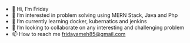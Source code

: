 - 👋 Hi, I’m Friday
- 👀 I’m interested in problem solving using MERN Stack, Java and Php
- 🌱 I’m currently learning docker, kubernatics and jenkins
- 💞️ I’m looking to collaborate on any interesting and challenging problem
- 📫 How to reach me fridayameh85@gmail.com

<!---
fadonic/fadonic is a ✨ special ✨ repository because its `README.md` (this file) appears on your GitHub profile.
You can click the Preview link to take a look at your changes.
--->

